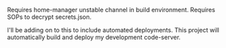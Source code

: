 Requires home-manager unstable channel in build environment.
Requires SOPs to decrypt secrets.json.

I'll be adding on to this to include automated deployments.
This project will automatically build and deploy my development code-server.